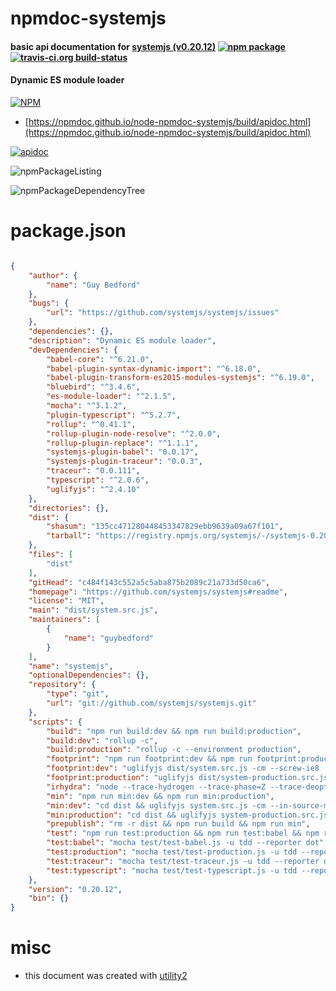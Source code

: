 # npmdoc-systemjs

#### basic api documentation for  [systemjs (v0.20.12)](https://github.com/systemjs/systemjs#readme)  [![npm package](https://img.shields.io/npm/v/npmdoc-systemjs.svg?style=flat-square)](https://www.npmjs.org/package/npmdoc-systemjs) [![travis-ci.org build-status](https://api.travis-ci.org/npmdoc/node-npmdoc-systemjs.svg)](https://travis-ci.org/npmdoc/node-npmdoc-systemjs)

#### Dynamic ES module loader

[![NPM](https://nodei.co/npm/systemjs.png?downloads=true&downloadRank=true&stars=true)](https://www.npmjs.com/package/systemjs)

- [https://npmdoc.github.io/node-npmdoc-systemjs/build/apidoc.html](https://npmdoc.github.io/node-npmdoc-systemjs/build/apidoc.html)

[![apidoc](https://npmdoc.github.io/node-npmdoc-systemjs/build/screenCapture.buildCi.browser.%252Ftmp%252Fbuild%252Fapidoc.html.png)](https://npmdoc.github.io/node-npmdoc-systemjs/build/apidoc.html)

![npmPackageListing](https://npmdoc.github.io/node-npmdoc-systemjs/build/screenCapture.npmPackageListing.svg)

![npmPackageDependencyTree](https://npmdoc.github.io/node-npmdoc-systemjs/build/screenCapture.npmPackageDependencyTree.svg)



# package.json

```json

{
    "author": {
        "name": "Guy Bedford"
    },
    "bugs": {
        "url": "https://github.com/systemjs/systemjs/issues"
    },
    "dependencies": {},
    "description": "Dynamic ES module loader",
    "devDependencies": {
        "babel-core": "^6.21.0",
        "babel-plugin-syntax-dynamic-import": "^6.18.0",
        "babel-plugin-transform-es2015-modules-systemjs": "^6.19.0",
        "bluebird": "^3.4.6",
        "es-module-loader": "^2.1.5",
        "mocha": "^3.1.2",
        "plugin-typescript": "^5.2.7",
        "rollup": "^0.41.1",
        "rollup-plugin-node-resolve": "^2.0.0",
        "rollup-plugin-replace": "^1.1.1",
        "systemjs-plugin-babel": "0.0.17",
        "systemjs-plugin-traceur": "0.0.3",
        "traceur": "0.0.111",
        "typescript": "^2.0.6",
        "uglifyjs": "^2.4.10"
    },
    "directories": {},
    "dist": {
        "shasum": "135cc471280448453347829ebb9639a09a67f101",
        "tarball": "https://registry.npmjs.org/systemjs/-/systemjs-0.20.12.tgz"
    },
    "files": [
        "dist"
    ],
    "gitHead": "c484f143c552a5c5aba875b2089c21a733d50ca6",
    "homepage": "https://github.com/systemjs/systemjs#readme",
    "license": "MIT",
    "main": "dist/system.src.js",
    "maintainers": [
        {
            "name": "guybedford"
        }
    ],
    "name": "systemjs",
    "optionalDependencies": {},
    "repository": {
        "type": "git",
        "url": "git://github.com/systemjs/systemjs.git"
    },
    "scripts": {
        "build": "npm run build:dev && npm run build:production",
        "build:dev": "rollup -c",
        "build:production": "rollup -c --environment production",
        "footprint": "npm run footprint:dev && npm run footprint:production",
        "footprint:dev": "uglifyjs dist/system.src.js -cm --screw-ie8 | gzip -9f | wc -c",
        "footprint:production": "uglifyjs dist/system-production.src.js -cm --screw-ie8 | gzip -9f | wc -c",
        "irhydra": "node --trace-hydrogen --trace-phase=Z --trace-deopt --code-comments --hydrogen-track-positions --redirect-code-traces --redirect-code-traces-to=code.asm --print-opt-code --trace_hydrogen_file=hydrogen.cfg irhydra/load.js",
        "min": "npm run min:dev && npm run min:production",
        "min:dev": "cd dist && uglifyjs system.src.js -cm --in-source-map system.src.js.map --source-map system.js.map --screw-ie8 --comments '/SystemJS v/' > system.js",
        "min:production": "cd dist && uglifyjs system-production.src.js -cm --in-source-map system-production.src.js.map --source-map system-production.js.map --screw-ie8 --comments '/SystemJS v/' > system-production.js",
        "prepublish": "rm -r dist && npm run build && npm run min",
        "test": "npm run test:production && npm run test:babel && npm run test:traceur && npm run test:typescript",
        "test:babel": "mocha test/test-babel.js -u tdd --reporter dot",
        "test:production": "mocha test/test-production.js -u tdd --reporter dot",
        "test:traceur": "mocha test/test-traceur.js -u tdd --reporter dot",
        "test:typescript": "mocha test/test-typescript.js -u tdd --reporter dot"
    },
    "version": "0.20.12",
    "bin": {}
}
```



# misc
- this document was created with [utility2](https://github.com/kaizhu256/node-utility2)
